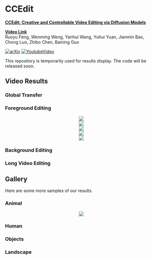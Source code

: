 # CCEdit
**[CCEdit: Creative and Controllable Video Editing via Diffusion Models](https://arxiv.org/pdf/2309.16496.pdf)**

**[Video Link](https://www.youtube.com/watch?v=UQw4jq-igN4)**
</br>
Ruoyu Feng,
Wenming Weng,
Yanhui Wang,
Yuhui Yuan,
Jianmin Bao,
Chong Luo,
Zhibo Chen,
Baining Guo

[![arXiv](https://img.shields.io/badge/arXiv-2309.16496-b31b1b.svg)](https://arxiv.org/abs/2309.16496)
[![YoutubeVideo](https://img.shields.io/badge/YoutubeVideo-CCEdit-blue)](https://www.youtube.com/watch?v=UQw4jq-igN4)

This repository is temporarily used for results display. The code will be released soon.

## Video Results

### Global Transfer


### Foreground Editing
<div align="center">
    <img src="assets/VideoResults/Foreground/corgi-fat.gif">
    </video>
</div>
<div align="center">
    <img src="assets/VideoResults/Foreground/tiger-anime.gif">
    </video>
</div>
<div align="center">
    <img src="assets/VideoResults/Foreground/bomei_anime.gif">
    </video>
</div>
<div align="center">
    <img src="assets/VideoResults/Foreground/weilai1-mecha.gif">
    </video>
</div>
<div align="center">
    <img src="assets/VideoResults/Foreground/womanhair-anime.gif">
    </video>
</div>

### Background Editing


### Long Video Editing




## Gallery
Here are some more samples of our results. 

### Animal
<!-- <table class="center">
    <tr>
    <td><img src="assets/debug/corgi.gif"></td>
    <td><img src="assets/debug/corgi-fat.gif"></td>
    </tr>
</table> -->

<div align="center">
    <img src="assets/debug/tiger-bear.gif">
    </video>
</div>

### Human


### Objects


### Landscape
